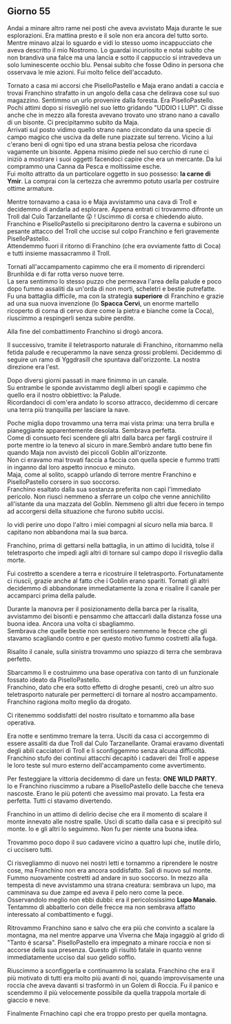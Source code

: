 ## Giorno 55

Andai a minare altro rame nei posti che aveva avvistato Maja durante le sue esplorazioni. Era mattina presto e il sole non era ancora del tutto sorto. Mentre minavo alzai lo sguardo e vidi lo stesso uomo incappucciato che aveva descritto il mio Nostromo. Lo guardai incuriosito e notai subito che non brandiva una falce ma una lancia e sotto il cappuccio si intravedeva un solo luminescente occhio blu. Pensai subito che fosse Odino in persona che osservava le mie azioni. Fui molto felice dell'accaduto.

Tornato a casa mi accorsi che PiselloPastello e Maja erano andati a caccia e trovai Franchino strafatto in un angolo della casa che delirava cose sul suo magazzino. Sentimmo un urlo provenire dalla foresta. Era PiselloPastello. Pochi attimi dopo si risvegliò nel suo letto gridando "UDDIO I LUPI". Ci disse anche che in mezzo alla foresta avevano trovato uno strano nano a cavallo di un bisonte. Ci precipitammo subito da Maja.<br>
Arrivati sul posto vidimo quello strano nano circondato da una specie di campo magico che usciva da delle rune piazzate sul terreno. Vicino a lui c'erano beni di ogni tipo ed una strana bestia pelosa che ricordava vagamente un bisonte. Appena misimo piede nel suo cerchio di rune ci iniziò a mostrare i suoi oggetti facendoci capire che era un mercante. Da lui comprammo una Canna da Pesca e moltissime esche.<br>
Fui molto attratto da un particolare oggetto in suo possesso: **la carne di Ymir**. La comprai con la certezza che avremmo potuto usarla per costruire ottime armature.

Mentre tornavamo a casa io e Maja avvistammo una cava di Troll e decidemmo di andarla ad esplorare. Appena entrati ci trovammo difronte un Troll dal Culo Tarzanellante :astonished: ! Uscimmo di corsa e chiedendo aiuto.<br>
Franchino e PiselloPastello si precipitarono dentro la caverna e subirono un pesante attacco del Troll che uccise sul colpo Franchino e ferì gravemente PiselloPastello.<br>
Attendemmo fuori il ritorno di Franchino (che era ovviamente fatto di Coca) e tutti insieme massacrammo il Troll.

Tornati all'accampamento capimmo che era il momento di riprenderci Brunhilda e di far rotta verso nuove terre.<br>
La sera sentimmo lo stesso puzzo che permeava l'area della palude e poco dopo fummo assaliti da un'orda di non morti, scheletri e bestie putrefatte. Fu una battaglia difficile, ma con la strategia **superiore** di Franchino e grazie ad una sua nuova invenzione (lo **Spacca Cervi**, un enorme martello ricoperto di corna di cervo dure come la pietra e bianche come la Coca), riuscimmo a respingerli senza subire perdite.

Alla fine del combattimento Franchino si drogò ancora.

Il successivo, tramite il teletrasporto naturale di Franchino, ritornammo nella fetida palude e recuperammo la nave senza grossi problemi. Decidemmo di seguire un ramo di Yggdrasill che spuntava dall'orizzonte. La nostra direzione era l'est.

Dopo diversi giorni passati in mare finimmo in un canale.<br>
Su entrambe le sponde avvistammo degli alberi spogli e capimmo che quello era il nostro obbiettivo: la Palude.<br>
Ricordandoci di com'era andato lo scorso attracco, decidemmo di cercare una terra più tranquilla per lasciare la nave.

Poche miglia dopo trovammo una terra mai vista prima: una terra brulla e pianeggiante apparentemente desolata. Sembrava perfetta.<br>
Come di consueto feci scendere gli altri dalla barca per fargli costruire il porte mentre io la tenevo al sicuro in mare.Sembrò andare tutto bene fin quando Maja non avvistò dei piccoli Goblin all'orizzonte.<br>
Non ci eravamo mai trovati faccia a faccia con quella specie e fummo tratti in inganno dal loro aspetto innocuo e minuto.<br>
Maja, come al solito, scappò urlando di terrore mentre Franchino e PiselloPastello corsero in suo soccorso.<br>
Franchino esaltato dalla sua sostanza preferita non capì l'immediato pericolo. Non riuscì nemmeno a sferrare un colpo che venne annichilito all'istante da una mazzata del Goblin. Nemmeno gli altri due fecero in tempo ad accorgersi della situazione che furono subito uccisi.

Io vidi perire uno dopo l'altro i miei compagni al sicuro nella mia barca. Il capitano non abbandona mai la sua barca.

Franchino, prima di gettarsi nella battaglia, in un attimo di lucidità, tolse il teletrasporto che impedì agli altri di tornare sul campo dopo il risveglio dalla morte.

Fui costretto a scendere a terra e ricostruire il teletrasporto. Fortunatamente ci riuscii, grazie anche al fatto che i Goblin erano spariti. Tornati gli altri decidemmo di abbandonare immediatamente la zona e risalire il canale per accamparci prima della palude.

Durante la manovra per il posizionamento della barca per la risalita, avvistammo dei bisonti e pensammo che attaccarli dalla distanza fosse una buona idea. Ancora una volta ci sbagliammo.<br>
Sembrava che quelle bestie non sentissero nemmeno le frecce che gli stavamo scagliando contro e per questo motivo fummo costretti alla fuga.

Risalito il canale, sulla sinistra trovammo uno spiazzo di terra che sembrava perfetto.

Sbarcammo lì e costruimmo una base operativa con tanto di un funzionale fossato ideato da PiselloPastello.<br>
Franchino, dato che era sotto effetto di droghe pesanti, creò un altro suo teletrasporto naturale per permetterci di tornare al nostro accampamento. Franchino ragiona molto meglio da drogato.

Ci ritenemmo soddisfatti del nostro risultato e tornammo alla base operativa.

Era notte e sentimmo tremare la terra. Usciti da casa ci accorgemmo di essere assaliti da due Troll dal Culo Tarzanellante. Oramai eravamo diventati degli abili cacciatori di Troll e li sconfiggemmo senza alcuna difficoltà.<br>
Franchino stufo dei continui attacchi decapitò i cadaveri dei Troll e appese le loro teste sul muro esterno dell'accampamento come avvertimento.

Per festeggiare la vittoria decidemmo di dare un festa: **ONE WILD PARTY**.<br>
Io e Franchino riuscimmo a rubare a PiselloPastello delle bacche che teneva nascoste. Erano le più potenti che avessimo mai provato. La festa era perfetta. Tutti ci stavamo divertendo.

Franchino in un attimo di delirio decise che era il momento di scalare il monte innevato alle nostre spalle. Uscì di scatto dalla casa e si precipitò sul monte. Io e gli altri lo seguimmo. Non fu per niente una buona idea.

Trovammo poco dopo il suo cadavere vicino a quattro lupi che, inutile dirlo, ci uccisero tutti.

Ci risvegliammo di nuovo nei nostri letti e tornammo a riprendere le nostre cose, ma Franchino non era ancora soddisfatto.
Salì di nuovo sul monte.<br>
Fummo nuovamente costretti ad andare in suo soccorso. In mezzo alla tempesta di neve avvistammo una strana creatura: sembrava un lupo, ma camminava su due zampe ed aveva il pelo nero come la pece. Osservandolo meglio non ebbi dubbi: era il pericolosissimo **Lupo Manaio**. Tentammo di abbatterlo con delle frecce ma non sembrava affatto interessato al combattimento e fuggì.

Ritrovammo Franchino sano e salvo che era più che convinto a scalare la montagna, ma nel mentre apparve una Viverna che Maja ingaggiò al grido di "Tanto è scarsa". PiselloPastello era impegnato a minare roccia e non si accorse della sua presenza. Questo gli risultò fatale in quanto venne immediatamente ucciso dal suo gelido soffio.

Riuscimmo a sconfiggerla e continuammo la scalata. Franchino che era il più motivato di tutti era molto più avanti di noi, quando improvvisamente una roccia che aveva davanti si trasformò in un Golem di Roccia. Fu il panico e scendemmo il più velocemente possibile da quella trappola mortale di giaccio e neve.

Finalmente Frnachino capì che era troppo presto per quella montagna.

